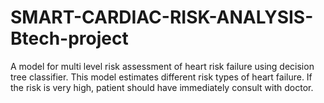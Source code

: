 # SMART-CARDIAC-RISK-ANALYSIS-Btech-project
A model for multi level risk assessment of heart risk failure using decision tree classifier. This model estimates different risk types of heart
failure. If the risk is very high, patient should have immediately consult with doctor.
